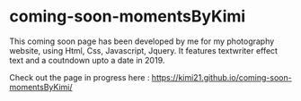 # coming-soon-momentsByKimi

This coming soon page has been developed by me for my photography website, using Html, Css, Javascript, Jquery. 
It features textwriter effect text and a coutndown upto a date in 2019.

Check out the page in progress here : https://kimi21.github.io/coming-soon-momentsByKimi/

